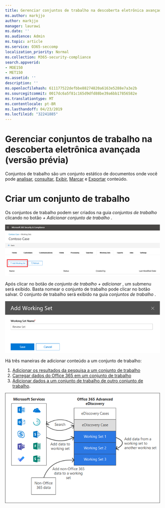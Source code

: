 ```yaml
---
title: Gerenciar conjuntos de trabalho na descoberta eletrônica avançada (versão prévia)
ms.author: markjjo
author: markjjo
manager: laurawi
ms.date: ''
ms.audience: Admin
ms.topic: article
ms.service: O365-seccomp
localization_priority: Normal
ms.collection: M365-security-compliance
search.appverid:
- MOE150
- MET150
ms.assetid: ''
description: ''
ms.openlocfilehash: 611177522defbbe88274820a6163e5288e7a3e2b
ms.sourcegitcommit: 0017dc6a5f81c165d9dfd88be39a6bb17856582e
ms.translationtype: MT
ms.contentlocale: pt-BR
ms.lasthandoff: 04/23/2019
ms.locfileid: "32241885"
---
```

# <a name="manage-working-sets-in-advanced-ediscovery-preview"></a>Gerenciar conjuntos de trabalho na descoberta eletrônica avançada (versão prévia)
Conjuntos de trabalho são um conjunto estático de documentos onde você pode [analisar](https://docs.microsoft.com/en-us/office365/securitycompliance/compliance20/analyzing-data-in-working-set), [consultar](https://docs.microsoft.com/en-us/office365/securitycompliance/compliance20/working-set-search), [Exibir](https://docs.microsoft.com/en-us/office365/securitycompliance/compliance20/view-documents-in-working-set), [Marcar](https://docs.microsoft.com/en-us/Office365/SecurityCompliance/compliance20/tagging-documents) e [Exportar](https://docs.microsoft.com/en-us/office365/securitycompliance/compliance20/exporting-data-ediscover20) conteúdo.

# <a name="creating-a-working-set"></a>Criar um conjunto de trabalho
Os conjuntos de trabalho podem ser criados na guia *conjuntos de trabalho* clicando no botão *+ Adicionar conjunto de trabalho* .

![Adicionar conjunto de trabalho](../media/f45c51d9-585d-47d1-b7fb-0288715e0b6a.png)

Após clicar no botão de *conjunto de trabalho + adicionar* , um submenu será exibido.  Basta nomear o conjunto de trabalho pode clicar no botão salvar.  O conjunto de trabalho será exibido na guia *conjuntos de trabalho* .

![Adicionar submenu de conjunto de trabalho](../media/5e5c99f8-42ca-4c2f-960f-f1a5709569d1.png)

Há três maneiras de adicionar conteúdo a um conjunto de trabalho:
1) [Adicionar os resultados da pesquisa a um conjunto de trabalho](add-data-to-working-set.md)
2) [Carregar dados do Office 365 em um conjunto de trabalho](load-non-office365-data.md)
3) [Adicionar dados a um conjunto de trabalho de outro conjunto de trabalho](add-data-to-working-set-from-another-working-set.md).

![Conjuntos de trabalho](../media/1f1f4efd-c03b-4255-bc3d-df358e56549c.png)
